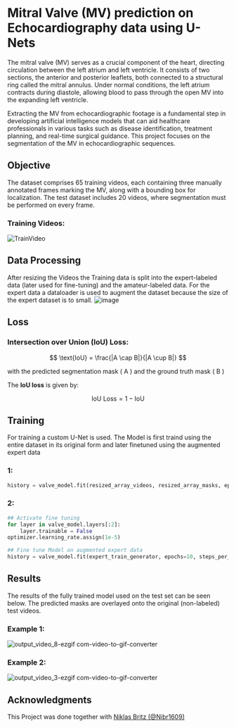 # Mitral Valve (MV) prediction on Echocardiography data using U-Nets

The mitral valve (MV) serves as a crucial component of the heart, directing circulation between the left atrium and left ventricle. It consists of two sections, the anterior and posterior leaflets, both connected to a structural ring called the mitral annulus. Under normal conditions, the left atrium contracts during diastole, allowing blood to pass through the open MV into the expanding left ventricle.

Extracting the MV from echocardiographic footage is a fundamental step in developing artificial intelligence models that can aid healthcare professionals in various tasks such as disease identification, treatment planning, and real-time surgical guidance. This project focuses on the segmentation of the MV in echocardiographic sequences.

## Objective
The dataset comprises 65 training videos, each containing three manually annotated frames marking the MV, along with a bounding box for localization. The test dataset includes 20 videos, where segmentation must be performed on every frame.

### Training Videos:
![TrainVideo](https://github.com/user-attachments/assets/11f9d5fc-f0c7-40a6-8104-8d100eb35c5b)

## Data Processing
After resizing the Videos the Training data is split into the expert-labeled data (later used for fine-tuning) and the amateur-labeled data. For the expert data a dataloader is used to augment the dataset because the size of the expert dataset is to small.
![image](https://github.com/user-attachments/assets/c5650d95-3c22-4136-92d8-f94c970a143f)

## Loss

### Intersection over Union (IoU) Loss:

$$
\text{IoU} = \frac{|A \cap B|}{|A \cup B|}
$$

with the predicted segmentation mask \( A \) and the ground truth mask \( B \)

The **IoU loss** is given by:

$$
\text{IoU Loss} = 1 - \text{IoU}
$$

## Training

For training a custom U-Net is used. The Model is first traind using the entire dataset in its original form and later finetuned using the augmented expert data
### 1:
```python
history = valve_model.fit(resized_array_videos, resized_array_masks, epochs=20, steps_per_epoch=80, validation_split=0.1)
```
### 2:
```python
## Activate fine tuning
for layer in valve_model.layers[:2]:
    layer.trainable = False
optimizer.learning_rate.assign(1e-5)

## Fine tune Model on augmented expert data
history = valve_model.fit(expert_train_generator, epochs=10, steps_per_epoch=80)
```

## Results

The results of the fully trained model used on the test set can be seen below. The predicted masks are overlayed onto the original (non-labeled) test videos.
### Example 1:
![output_video_8-ezgif com-video-to-gif-converter](https://github.com/user-attachments/assets/bf9520a5-ff04-433c-9dcc-223357b331e2)
### Example 2:
![output_video_3-ezgif com-video-to-gif-converter](https://github.com/user-attachments/assets/f4cc9678-d103-4f6b-8e21-5ea788d0dc2d)

## Acknowledgments
This Project was done together with [Niklas Britz (@Nibr1609)](https://github.com/nibr1609)
